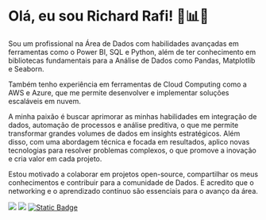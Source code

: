 # Olá, eu sou Richard Rafi! 👋📊🚀

Sou um profissional na Área de Dados com habilidades avançadas em ferramentas como o Power BI, SQL e Python, além de ter conhecimento em bibliotecas fundamentais para a Análise de Dados como Pandas, Matplotlib e Seaborn.

Também tenho experiência em ferramentas de Cloud Computing como a AWS e Azure, que me permite desenvolver e implementar soluções escaláveis em nuvem. 

A minha paixão é buscar aprimorar as minhas habilidades em integração de dados, automação de processos e análise preditiva, o que me permite transformar grandes volumes de dados em insights estratégicos. Além disso, com uma abordagem técnica e focada em resultados, aplico novas tecnologias para resolver problemas complexos, o que promove a inovação e cria valor em cada projeto.

Estou motivado a colaborar em projetos open-source, compartilhar os meus conhecimentos e contribuir para a comunidade de Dados. E acredito que o networking e o aprendizado contínuo são essenciais para o avanço da área.

<div style="display: inline-block"> 
  <a href="https://www.linkedin.com/in/richardrafi/" target="_blank"><img src="https://img.shields.io/badge/-LinkedIn-%230077B5?style=for-the-badge&logo=linkedin&logoColor=white" target="_blank"></a> 
  <a href="" target="_blank"><img src="https://img.shields.io/badge/portfolio (em breve)-00A98F?style=for-the-badge&logo=About.me&logoColor=white" target="_blank"></a> 
  <a href = "mailto:richardrafi600[at]gmail.com"><img alt="Static Badge" src="https://img.shields.io/badge/Contato-red?style=for-the-badge&logo=gmail&logoColor=white"></a>
</div>
